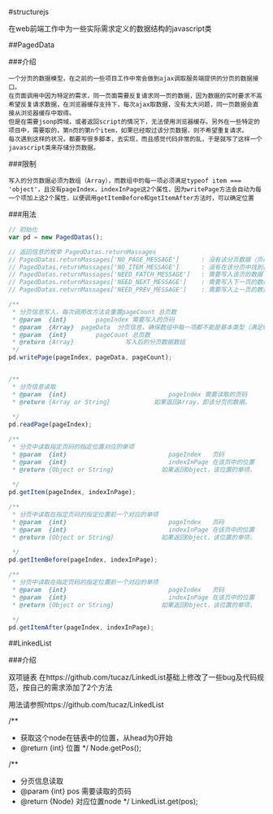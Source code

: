 #structurejs

在web前端工作中为一些实际需求定义的数据结构的javascript类

##PagedData

###介绍

  	一个分页的数据模型，在之前的一些项目工作中常会做到ajax调取服务端提供的分页的数据接口。
  	在页面调用中因为特定的需求，同一页面需要反复请求同一页的数据，因为数据的实时要求不高希望反复请求数据，在浏览器缓存支持下，每次ajax取数据，没有太大问题，同一页数据会直接从浏览器缓存中取得。
	但是在需要jsonp跨域，或者返回script的情况下，无法使用浏览器缓存。另外在一些特定的项目中，需要取的，第n页的第n个item，如果已经取过该分页数据，则不希望重复请求。
	每次遇到这样的状况，都要写很多脚本，去实现，而且感觉代码非常的乱，于是就写了这样一个javascript类来存储分页数据。

###限制

	写入的分页数据必须为数组（Array），而数组中的每一项必须满足typeof item === 'object'，且没有pageIndex，indexInPage这2个属性，因为writePage方法会自动为每一个项加上这2个属性，以便调用getItemBefore和getItemAfter方法时，可以确定位置

###用法

```javascript
// 初始化
var pd = new PagedDatas(); 

// 返回信息的枚举 PagedDatas.returnMassages
// PagedDatas.returnMassages['NO_PAGE_MESSAGE']      : 没有该分页数据（页码 < 1 或者 页码 > 总页数）
// PagedDatas.returnMassages['NO_ITEM_MESSAGE']      : 没有在该分页中找到指定位置的项（在页中的位置 >= 该页的项的总数）
// PagedDatas.returnMassages['NEED_FATCH_MESSAGE']   : 需要写入该页的数据（页码在范围内，但是没有该页数据，需要写入）
// PagedDatas.returnMassages['NEED_NEXT_MESSAGE']    : 需要写入下一页的数据（下一页页码在范围内，但是没有该页数据，需要写入）
// PagedDatas.returnMassages['NEED_PREV_MESSAGE']    : 需要写入上一页的数据（上一页页码在范围内，但是没有该页数据，需要写入）

/**
 * 分页信息写入，每次调用改方法会重置pageCount 总页数
 * @param  {int} 		pageIndex 需要写入的页码
 * @param  {Array} 	pageData  分页信息，确保数组中每一项都不能是基本类型（满足typeof item === 'object'），且没有pageIndex，indexInPage这2个属性
 * @param  {int} 		pageCount 总页数
 * @return {Array}           	写入后的分页数据数组
 */
pd.writePage(pageIndex, pageData, pageCount);


/**
 * 分页信息读取
 * @param  {int} 							pageIndex 需要读取的页码
 * @return {Array or String}           	如果返回Array，即该分页的数据，
																				如果返回String，则对比PagedDatas.returnMassages 枚举中对应项，NO_PAGE_MESSAGE or NEED_FATCH_MESSAGE
 */
pd.readPage(pageIndex);

/**
 * 分页中读取指定页码的指定位置对应的单项
 * @param  {int} 							pageIndex   页码
 * @param  {int} 							indexInPage 在该页中的位置
 * @return {Object or String}             如果返回Object，该位置的单项，
																					如果返回String，则对比PagedDatas.returnMassages 枚举中对应项，NO_PAGE_MESSAGE or NEED_FATCH_MESSAGE or NO_ITEM_MESSAGE
 */
pd.getItem(pageIndex, indexInPage);

/**
 * 分页中读取在指定页码的指定位置前一个对应的单项
 * @param  {int} 							pageIndex   页码
 * @param  {int} 							indexInPage 在该页中的位置
 * @return {Object or String}             如果返回Object，该位置的单项，
																					如果返回String，则对比PagedDatas.returnMassages 枚举中对应项，NO_PAGE_MESSAGE or NEED_FATCH_MESSAGE or NO_ITEM_MESSAGE or NEED_PREV_MESSAGE
 */
pd.getItemBefore(pageIndex, indexInPage);

/**
 * 分页中读取在指定页码的指定位置前一个对应的单项
 * @param  {int} 							pageIndex   页码
 * @param  {int} 							indexInPage 在该页中的位置
 * @return {Object or String}             如果返回Object，该位置的单项，
																					如果返回String，则对比PagedDatas.returnMassages 枚举中对应项，NO_PAGE_MESSAGE or NEED_FATCH_MESSAGE or NO_ITEM_MESSAGE or NEED_NEXT_MESSAGE
 */
pd.getItemAfter(pageIndex, indexInPage);

```

##LinkedList

###介绍

双项链表
在https://github.com/tucaz/LinkedList基础上修改了一些bug及代码规范，按自己的需求添加了2个方法

用法请参照https://github.com/tucaz/LinkedList

/**
 * 获取这个node在链表中的位置，从head为0开始
 * @return {int}             位置
 */
Node.getPos();

/**
 * 分页信息读取
 * @param  {int} 		pos 	需要读取的页码
 * @return {Node}           		对应位置node
 */
LinkedList.get(pos);
